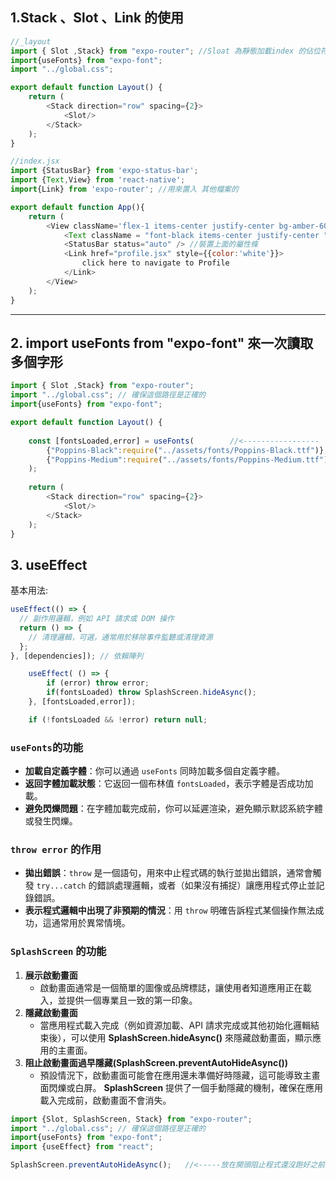 ## 1.Stack 、Slot 、Link 的使用

```javascript
//_layout
import { Slot ,Stack} from "expo-router"; //Sloat 為靜態加載index 的佔位符只能一層 ////Stack 則是動態加載可以好幾層 
import{useFonts} from "expo-font";
import "../global.css";

export default function Layout() {
    return (
        <Stack direction="row" spacing={2}>
            <Slot/>
        </Stack>
    );
}
```

```javascript
//index.jsx
import {StatusBar} from 'expo-status-bar';
import {Text,View} from 'react-native';
import{Link} from 'expo-router'; //用來置入 其他檔案的

export default function App(){
    return (
        <View className='flex-1 items-center justify-center bg-amber-600'>   //windtail 的css屬性條
            <Text className = "font-black items-center justify-center ">well come to buyside!</Text> 
            <StatusBar status="auto" /> //裝置上面的屬性條
            <Link href="profile.jsx" style={{color:'white'}}>  
                click here to navigate to Profile
            </Link>
        </View>
    );
}

```

---

## 2. import useFonts from "expo-font" 來一次讀取多個字形

```javascript
import { Slot ,Stack} from "expo-router";
import "../global.css"; // 確保這個路徑是正確的
import{useFonts} from "expo-font";

export default function Layout() {
  
    const [fontsLoaded,error] = useFonts(        //<-----------------   
        {"Poppins-Black":require("../assets/fonts/Poppins-Black.ttf")}, //<-----
        {"Poppins-Medium":require("../assets/fonts/Poppins-Medium.ttf")}, //<-------
    );
  
    return (
        <Stack direction="row" spacing={2}>
            <Slot/>
        </Stack>
    );
}

```

## 3. useEffect

基本用法:

```javascript
useEffect(() => {
  // 副作用邏輯，例如 API 請求或 DOM 操作
  return () => {
    // 清理邏輯，可選，通常用於移除事件監聽或清理資源
  };
}, [dependencies]); // 依賴陣列

```

```javascript
    useEffect( () => {
        if (error) throw error;
        if(fontsLoaded) throw SplashScreen.hideAsync();
    }, [fontsLoaded,error]);

    if (!fontsLoaded && !error) return null;
```

### **`useFonts`的功能**

* **加載自定義字體**：你可以通過 `useFonts` 同時加載多個自定義字體。
* **返回字體加載狀態**：它返回一個布林值 `fontsLoaded`，表示字體是否成功加載。
* **避免閃爍問題**：在字體加載完成前，你可以延遲渲染，避免顯示默認系統字體或發生閃爍。



### **`throw error` 的作用**

* **拋出錯誤**：`throw` 是一個語句，用來中止程式碼的執行並拋出錯誤，通常會觸發 `try...catch` 的錯誤處理邏輯，或者（如果沒有捕捉）讓應用程式停止並記錄錯誤。
* **表示程式邏輯中出現了非預期的情況**：用 `throw` 明確告訴程式某個操作無法成功，這通常用於異常情境。



### `SplashScreen` 的功能

1. **展示啟動畫面**
   * 啟動畫面通常是一個簡單的圖像或品牌標誌，讓使用者知道應用正在載入，並提供一個專業且一致的第一印象。
2. **隱藏啟動畫面**
   * 當應用程式載入完成（例如資源加載、API 請求完成或其他初始化邏輯結束後），可以使用 **SplashScreen.hideAsync()** 來隱藏啟動畫面，顯示應用的主畫面。
3. **阻止啟動畫面過早隱藏(SplashScreen.preventAutoHideAsync())**
   * 預設情況下，啟動畫面可能會在應用還未準備好時隱藏，這可能導致主畫面閃爍或白屏。 **SplashScreen** 提供了一個手動隱藏的機制，確保在應用載入完成前，啟動畫面不會消失。

```javascript
import {Slot, SplashScreen, Stack} from "expo-router";
import "../global.css"; // 確保這個路徑是正確的
import{useFonts} from "expo-font";
import {useEffect} from "react";

SplashScreen.preventAutoHideAsync();   //<-----放在開頭阻止程式還沒跑好之前就消失
```
